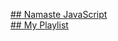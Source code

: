 <a href="https://www.youtube.com/playlist?list=PLlasXeu85E9cQ32gLCvAvr9vNaUccPVNP">## Namaste JavaScript</a>
<br/>
<a href="https://www.youtube.com/playlist?list=PLNyt26ZAn9qRsY1jnAnObPz7gXpik-8uO">## My Playlist</a>
